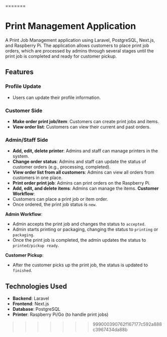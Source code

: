 =======

# Print Management Application

A Print Job Management application using Laravel, PostgreSQL, Next.js, and Raspberry Pi. The application allows customers to place print job orders, which are processed by admins through several stages until the print job is completed and ready for customer pickup.

## Features

### Profile Update

- Users can update their profile information.

### Customer Side

- **Make order print job/item**: Customers can create print jobs and items.
- **View order list**: Customers can view their current and past orders.

### Admin/Staff Side

- **Add, edit, delete printer**: Admins and staff can manage printers in the system.
- **Change order status**: Admins and staff can update the status of customer orders (e.g., processing, completed).
- **View order list from all customers**: Admins can view all orders from customers in one place.
- **Print order print job**: Admins can print orders on the Raspberry Pi.
- **Add, edit, and delete items**: Admins can manage the items.
  **Customer Workflow**:
- Customers can place a print job or item order.
- Once ordered, the print job status is `new`.

**Admin Workflow**:

- Admin accepts the print job and changes the status to `accepted`.
- Admin starts printing or packaging, changing the status to `printing` or `packaging`.
- Once the print job is completed, the admin updates the status to `printed/pickup ready`.

**Customer Pickup**:

- After the customer picks up the print job, the status is updated to `finished`.

## Technologies Used

- **Backend**: Laravel
- **Frontend**: Next.js
- **Database**: PostgreSQL
- **Printer**: Raspberry Pi/Go (to handle print jobs)

> > > > > > > 999000390762f167177c592a888c3967434da88b
